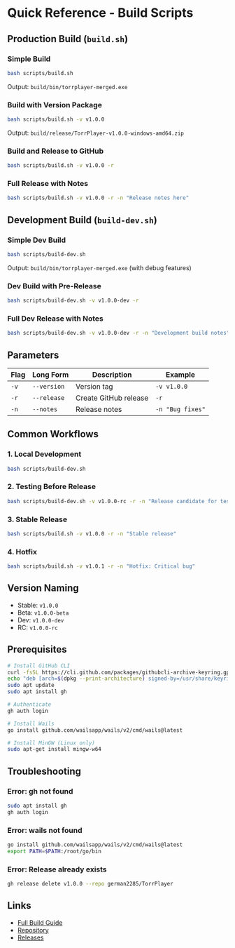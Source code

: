 # Quick Reference - Build Scripts

## Production Build (`build.sh`)

### Simple Build
```bash
bash scripts/build.sh
```
Output: `build/bin/torrplayer-merged.exe`

### Build with Version Package
```bash
bash scripts/build.sh -v v1.0.0
```
Output: `build/release/TorrPlayer-v1.0.0-windows-amd64.zip`

### Build and Release to GitHub
```bash
bash scripts/build.sh -v v1.0.0 -r
```

### Full Release with Notes
```bash
bash scripts/build.sh -v v1.0.0 -r -n "Release notes here"
```

## Development Build (`build-dev.sh`)

### Simple Dev Build
```bash
bash scripts/build-dev.sh
```
Output: `build/bin/torrplayer-merged.exe` (with debug features)

### Dev Build with Pre-Release
```bash
bash scripts/build-dev.sh -v v1.0.0-dev -r
```

### Full Dev Release with Notes
```bash
bash scripts/build-dev.sh -v v1.0.0-dev -r -n "Development build notes"
```

## Parameters

| Flag | Long Form | Description | Example |
|------|-----------|-------------|---------|
| `-v` | `--version` | Version tag | `-v v1.0.0` |
| `-r` | `--release` | Create GitHub release | `-r` |
| `-n` | `--notes` | Release notes | `-n "Bug fixes"` |

## Common Workflows

### 1. Local Development
```bash
bash scripts/build-dev.sh
```

### 2. Testing Before Release
```bash
bash scripts/build-dev.sh -v v1.0.0-rc -r -n "Release candidate for testing"
```

### 3. Stable Release
```bash
bash scripts/build.sh -v v1.0.0 -r -n "Stable release"
```

### 4. Hotfix
```bash
bash scripts/build.sh -v v1.0.1 -r -n "Hotfix: Critical bug"
```

## Version Naming

- Stable: `v1.0.0`
- Beta: `v1.0.0-beta`
- Dev: `v1.0.0-dev`
- RC: `v1.0.0-rc`

## Prerequisites

```bash
# Install GitHub CLI
curl -fsSL https://cli.github.com/packages/githubcli-archive-keyring.gpg | sudo dd of=/usr/share/keyrings/githubcli-archive-keyring.gpg
echo "deb [arch=$(dpkg --print-architecture) signed-by=/usr/share/keyrings/githubcli-archive-keyring.gpg] https://cli.github.com/packages stable main" | sudo tee /etc/apt/sources.list.d/github-cli.list > /dev/null
sudo apt update
sudo apt install gh

# Authenticate
gh auth login

# Install Wails
go install github.com/wailsapp/wails/v2/cmd/wails@latest

# Install MinGW (Linux only)
sudo apt-get install mingw-w64
```

## Troubleshooting

### Error: gh not found
```bash
sudo apt install gh
gh auth login
```

### Error: wails not found
```bash
go install github.com/wailsapp/wails/v2/cmd/wails@latest
export PATH=$PATH:/root/go/bin
```

### Error: Release already exists
```bash
gh release delete v1.0.0 --repo german2285/TorrPlayer
```

## Links

- [Full Build Guide](BUILD_RELEASE.md)
- [Repository](https://github.com/german2285/TorrPlayer)
- [Releases](https://github.com/german2285/TorrPlayer/releases)
